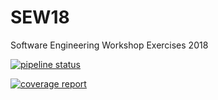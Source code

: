 # SEW18
Software Engineering Workshop Exercises 2018

[![pipeline status](https://gitlab.com/thomasms/SEW18/badges/regtests/pipeline.svg)](https://gitlab.com/thomasms/SEW18/commits/regtests)

[![coverage report](https://gitlab.com/thomasms/SEW18/badges/regtests/coverage.svg)](https://gitlab.com/thomasms/SEW18/commits/regtests)
